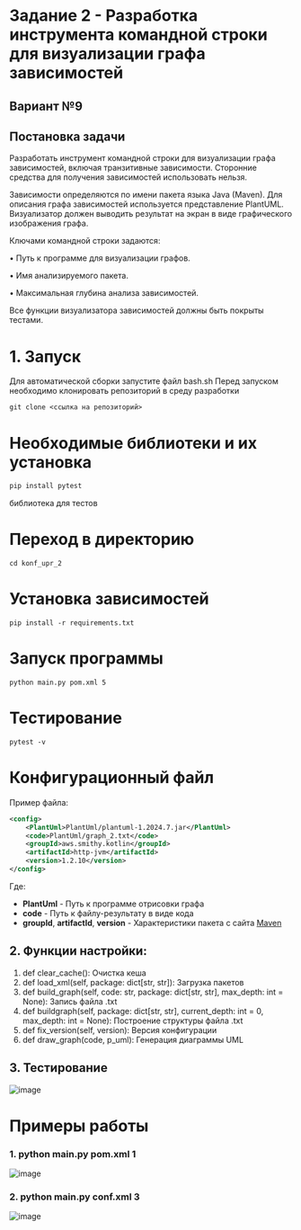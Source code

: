 # Задание 2 - Разработка инструмента командной строки для визуализации графа зависимостей
## Вариант №9
## Постановка задачи
Разработать инструмент командной строки для визуализации графа 
зависимостей, включая транзитивные зависимости. Сторонние средства для 
получения зависимостей использовать нельзя.

Зависимости определяются по имени пакета языка Java (Maven). Для 
описания графа зависимостей используется представление PlantUML. 
Визуализатор должен выводить результат на экран в виде графического 
изображения графа.


Ключами командной строки задаются:

• Путь к программе для визуализации графов.

• Имя анализируемого пакета.

• Максимальная глубина анализа зависимостей.

Все функции визуализатора зависимостей должны быть покрыты тестами.

# 1. Запуск
Для автоматической сборки запустите файл bash.sh
Перед запуском необходимо клонировать репозиторий в среду разработки
```
git clone <ссылка на репозиторий>
```
# Необходимые библиотеки и их установка
```Bash
pip install pytest
```
библиотека для тестов
# Переход в директорию
```shell
cd konf_upr_2
```
# Установка зависимостей
```shell
pip install -r requirements.txt
```
# Запуск программы
```shell
python main.py pom.xml 5
```
# Тестирование
```shell
pytest -v
```
# Конфигурационный файл
Пример файла:
```xml
<config>
    <PlantUml>PlantUml/plantuml-1.2024.7.jar</PlantUml>
    <code>PlantUml/graph_2.txt</code>
    <groupId>aws.smithy.kotlin</groupId>
    <artifactId>http-jvm</artifactId>
    <version>1.2.10</version>
</config>
```
Где:

- **PlantUml** - Путь к программе отрисовки графа
- **code** - Путь к файлу-результату в виде кода
- **groupId**, **artifactId**, **version** - Характеристики пакета с сайта [Maven](https://mvnrepository.com/)

## 2. Функции настройки:
1. def clear_cache(): Очистка кеша
2. def load_xml(self, package: dict[str, str]): Загрузка пакетов
4. def build_graph(self, code: str, package: dict[str, str], max_depth: int = None): Запись файла .txt
5. def buildgraph(self, package: dict[str, str], current_depth: int = 0, max_depth: int = None): Построение структуры файла .txt
6. def fix_version(self, version): Версия конфигурации
7. def draw_graph(code, p_uml): Генерация диаграммы UML
## 3. Тестирование
![image](https://github.com/user-attachments/assets/08cdcbad-d129-4383-ad17-06ce116f9d98)
# Примеры работы
### 1. python main.py pom.xml 1
![image](https://github.com/user-attachments/assets/26ad7e87-1610-4f49-8b61-c40f94c67532)
### 2. python main.py conf.xml 3
![image](https://github.com/user-attachments/assets/af9e60fa-0a57-4136-932f-bc22c4cffa80)
